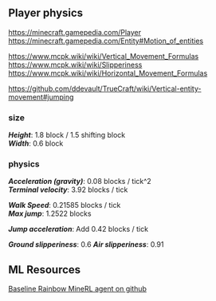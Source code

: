 ## Player physics
https://minecraft.gamepedia.com/Player  
https://minecraft.gamepedia.com/Entity#Motion_of_entities
  
https://www.mcpk.wiki/wiki/Vertical_Movement_Formulas  
https://www.mcpk.wiki/wiki/Slipperiness  
https://www.mcpk.wiki/wiki/Horizontal_Movement_Formulas  

https://github.com/ddevault/TrueCraft/wiki/Vertical-entity-movement#jumping  

### size
***Height***: 1.8 block / 1.5 shifting block  
***Width***: 0.6 block

### physics
***Acceleration (gravity)***: 0.08 blocks / tick^2  
***Terminal velocity***: 3.92 blocks / tick  

***Walk Speed***: 0.21585 blocks / tick  
***Max jump***: 1.2522 blocks  

***Jump acceleration***: Add 0.42 blocks / tick  

***Ground slipperiness***: 0.6
***Air slipperiness***: 0.91


## ML Resources
[Baseline Rainbow MineRL agent on github](https://github.com/keisuke-nakata/minerl2020_submission)
